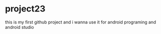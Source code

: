 # project23
this is my first github project and i wanna use it for android programing and android studio
